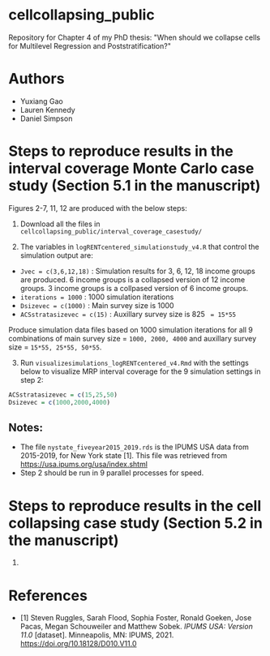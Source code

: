 # cellcollapsing_public
Repository for Chapter 4 of my PhD thesis: "When should we collapse cells for Multilevel Regression and Poststratification?"

# Authors
- Yuxiang Gao
- Lauren Kennedy
- Daniel Simpson

# Steps to reproduce results in the interval coverage Monte Carlo case study (Section 5.1 in the manuscript)

Figures 2-7, 11, 12 are produced with the below steps:

1. Download all the files in ```cellcollapsing_public/interval_coverage_casestudy/```

2. The variables in ```logRENTcentered_simulationstudy_v4.R``` that control the simulation output are:

- ```Jvec = c(3,6,12,18)``` : Simulation results for 3, 6, 12, 18 income groups are produced. 6 income groups is a collapsed version of 12 income groups. 3 income groups is a collpased version of 6 income groups.
- ```iterations = 1000``` : 1000 simulation iterations
- ```Dsizevec = c(1000)``` : Main survey size is 1000
- ```ACSstratasizevec = c(15)``` : Auxillary survey size is 825 ``` = 15*55```

  
Produce simulation data files based on 1000 simulation iterations for all 9 combinations of main survey size = ```1000, 2000, 4000``` and auxillary survey size = ```15*55, 25*55, 50*55```.

3. Run ```visualizesimulations_logRENTcentered_v4.Rmd``` with the settings below to visualize MRP interval coverage for the 9 simulation settings in step 2:

```r
ACSstratasizevec = c(15,25,50)
Dsizevec = c(1000,2000,4000)
```

## Notes:

- The file ```nystate_fiveyear2015_2019.rds``` is the IPUMS USA data from 2015-2019, for New York state [1]. This file was retrieved from https://usa.ipums.org/usa/index.shtml
- Step 2 should be run in 9 parallel processes for speed. 

# Steps to reproduce results in the cell collapsing case study (Section 5.2 in the manuscript)

1.  

# References

- [1] Steven Ruggles, Sarah Flood, Sophia Foster, Ronald Goeken, Jose Pacas, Megan Schouweiler and Matthew Sobek. *IPUMS USA: Version 11.0* [dataset]. Minneapolis, MN: IPUMS, 2021. https://doi.org/10.18128/D010.V11.0
